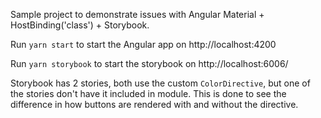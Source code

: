 Sample project to demonstrate issues with Angular Material + HostBinding('class') + Storybook.

Run `yarn start` to start the Angular app on http://localhost:4200

Run `yarn storybook` to start the storybook on http://localhost:6006/

Storybook has 2 stories, both use the custom `ColorDirective`, but one of the stories don't have it included in module. This is done to see the difference in how buttons are rendered with and without the directive.